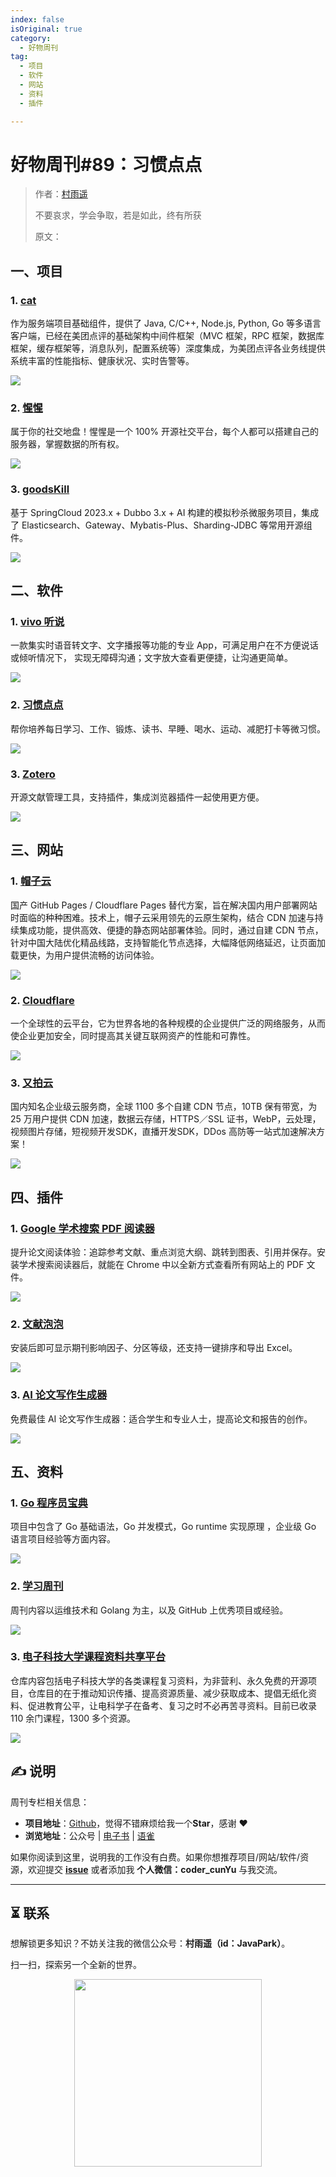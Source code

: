 ```yaml
---
index: false
isOriginal: true
category:
  - 好物周刊
tag:
  - 项目
  - 软件
  - 网站
  - 资料
  - 插件

---
```


# 好物周刊#89：习惯点点

> 作者：[村雨遥](https://github.com/cunyu1943)
> 
> 不要哀求，学会争取，若是如此，终有所获
> 
> 原文：

## 一、项目

### 1. [cat](https://github.com/dianping/cat)

作为服务端项目基础组件，提供了 Java, C/C++, Node.js, Python, Go 等多语言客户端，已经在美团点评的基础架构中间件框架（MVC 框架，RPC 框架，数据库框架，缓存框架等，消息队列，配置系统等）深度集成，为美团点评各业务线提供系统丰富的性能指标、健康状况、实时告警等。

![](assets/1228-0103/1735776870419-394fa4cc-e4e2-45dc-a76d-c250870f9064.webp)

### 2. [惺惺](https://github.com/cherish-chat/xxim-server)

属于你的社交地盘！惺惺是一个 100% 开源社交平台，每个人都可以搭建自己的服务器，掌握数据的所有权。

![](assets/1228-0103/1735776978234-539e7e66-64a2-4f93-87ef-913fbc024911.webp)

### 3. [goodsKill](https://github.com/techa03/goodsKill)

基于 SpringCloud 2023.x + Dubbo 3.x + AI 构建的模拟秒杀微服务项目，集成了 Elasticsearch、Gateway、Mybatis-Plus、Sharding-JDBC 等常用开源组件。

![](assets/1228-0103/1735777134845-955400ba-43e4-4cb4-819b-d756639391c0.webp)

## 二、软件

### 1. [vivo 听说](https://accessibility.vivo.com/accessibility/hear)

一款集实时语音转文字、文字播报等功能的专业 App，可满足用户在不方便说话或倾听情况下， 实现无障碍沟通；文字放大查看更便捷，让沟通更简单。

![](assets/1228-0103/1734998418546-9e843eda-7a44-46f5-ae57-c4e62cc9d3f8.webp)

### 2. [习惯点点](https://habitdots.com)

帮你培养每日学习、工作、锻炼、读书、早睡、喝水、运动、减肥打卡等微习惯。

![](assets/1228-0103/1735602978448-2ae6e32f-a865-4b98-a9aa-886c14eae16f.webp)

### 3. [Zotero](https://www.zotero.org/)

开源文献管理工具，支持插件，集成浏览器插件一起使用更方便。

![](assets/1228-0103/1735603076785-aba7f47e-a98c-43b9-b698-795911bf7171.webp)

## 三、网站

### 1. [帽子云](https://www.maoziyun.com)

国产 GitHub Pages / Cloudflare Pages 替代方案，旨在解决国内用户部署网站时面临的种种困难。技术上，帽子云采用领先的云原生架构，结合 CDN 加速与持续集成功能，提供高效、便捷的静态网站部署体验。同时，通过自建 CDN 节点，针对中国大陆优化精品线路，支持智能化节点选择，大幅降低网络延迟，让页面加载更快，为用户提供流畅的访问体验。

![](assets/1228-0103/1735603413791-ec6c798d-e260-42cc-879b-bc7f2adaa0ac.webp)

### 2. [Cloudflare](https://www.cloudflare.com/zh-cn/)

一个全球性的云平台，它为世界各地的各种规模的企业提供广泛的网络服务，从而使企业更加安全，同时提高其关键互联网资产的性能和可靠性。

![](assets/1228-0103/1735603885642-a2d6a602-b712-46a3-b762-96b3016b0eaf.webp)

### 3. [又拍云](https://console.upyun.com/register/?invite=9LfDr1C_y)

国内知名企业级云服务商，全球 1100 多个自建 CDN 节点，10TB 保有带宽，为 25 万用户提供 CDN 加速，数据云存储，HTTPS／SSL 证书，WebP，云处理，视频图片存储，短视频开发SDK，直播开发SDK，DDos 高防等一站式加速解决方案！

![](assets/1228-0103/1735603863813-6016d5dc-b0e2-45fb-94fc-679440f66d33.webp)

## 四、插件

### 1. [Google 学术搜索 PDF 阅读器](https://chromewebstore.google.com/detail/google-学术搜索-pdf-阅读器/dahenjhkoodjbpjheillcadbppiidmhp?hl=zh-CN)

提升论文阅读体验：追踪参考文献、重点浏览大纲、跳转到图表、引用并保存。安装学术搜索阅读器后，就能在 Chrome 中以全新方式查看所有网站上的 PDF 文件。

![](assets/1228-0103/1735776417017-e2c9d09d-fcd0-4cd2-822a-c96cdc029e16.webp)

### 2. [文献泡泡](https://chromewebstore.google.com/detail/文献泡泡-pubmed、google学术、知网等多/pdmgonafkgopgipcmgfpfobgknbofnpn)

安装后即可显示期刊影响因子、分区等级，还支持一键排序和导出 Excel。

![](assets/1228-0103/1735776537710-faa27f90-7f2f-4faa-a6b9-ce7a825f40a4.webp)

### 3. [AI 论文写作生成器](https://chromewebstore.google.com/detail/ai论文写作生成器：学术写作/lnpeflilbcimmlbenlpphfbpmocmjpgk)

 免费最佳 AI 论文写作生成器：适合学生和专业人士，提高论文和报告的创作。

![](assets/1228-0103/1735776712921-0d236f7e-e28e-420a-ae32-fa02a8a571c8.webp)

## 五、资料

### 1. [Go 程序员宝典](https://github.com/shgopher/GOFamily)

项目中包含了 Go 基础语法，Go 并发模式，Go runtime 实现原理 ，企业级 Go 语言项目经验等方面内容。

![](assets/1228-0103/1735777282505-83d8ea30-1f27-4529-8a24-66c3364f4b63.webp)

### 2. [学习周刊](https://github.com/eryajf/learning-weekly)

周刊内容以运维技术和 Golang 为主，以及 GitHub 上优秀项目或经验。

![](assets/1228-0103/1735777580933-2581aeb1-b02e-4fcf-9062-566a8e383941.webp)

### 3. [电子科技大学课程资料共享平台](https://github.com/Xovee/uestc-course)

仓库内容包括电子科技大学的各类课程复习资料，为非营利、永久免费的开源项目，仓库目的在于推动知识传播、提高资源质量、减少获取成本、提倡无纸化资料、促进教育公平，让电科学子在备考、复习之时不必再苦寻资料。目前已收录 110 余门课程，1300 多个资源。

![](assets/1228-0103/1735778978498-d9e6896a-1641-48e1-b0c2-9a1eb30ca685.webp)

## 

## ✍️ 说明

周刊专栏相关信息：

- **项目地址**：[Github](https://github.com/cunyu1943/weekly)，觉得不错麻烦给我一个**Star**，感谢 ❤️
- **浏览地址**：公众号 | [电子书](https://cunyu1943.github.io/weekly) | [语雀](https://yuque.com/cunyu1943/weekly)

如果你阅读到这里，说明我的工作没有白费。如果你想推荐项目/网站/软件/资源，欢迎提交 **[issue](https://github.com/cunyu1943/weekly/issues)** 或者添加我 **个人微信：coder_cunYu** 与我交流。

---

## ⏳ 联系

想解锁更多知识？不妨关注我的微信公众号：**村雨遥（id：JavaPark）**。

扫一扫，探索另一个全新的世界。

<center>
<img src="/contact/contact.png" width="300">
</center>


